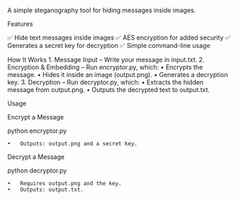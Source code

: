 A simple steganography tool for hiding messages inside images.

Features

✅ Hide text messages inside images
✅ AES encryption for added security
✅ Generates a secret key for decryption
✅ Simple command-line usage

How It Works
	1.	Message Input – Write your message in input.txt.
	2.	Encryption & Embedding – Run encryptor.py, which:
	•	Encrypts the message.
	•	Hides it inside an image (output.png).
	•	Generates a decryption key.
	3.	Decryption – Run decryptor.py, which:
	•	Extracts the hidden message from output.png.
	•	Outputs the decrypted text to output.txt.

Usage

Encrypt a Message

python encryptor.py

	•	Outputs: output.png and a secret key.

Decrypt a Message

python decryptor.py

	•	Requires output.png and the key.
	•	Outputs: output.txt.
